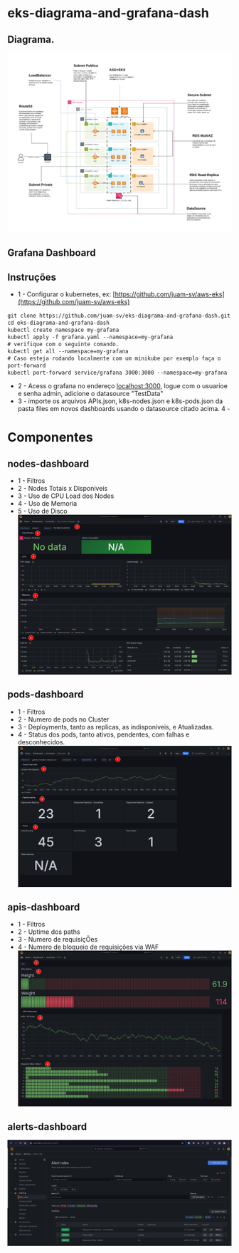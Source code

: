 
# eks-diagrama-and-grafana-dash

## Diagrama.

![Alt text](./eks.drawio.svg)

## Grafana Dashboard

## Instruções
- 1 - Configurar o kubernetes, ex: [https://github.com/juam-sv/aws-eks](https://github.com/juam-sv/aws-eks)
```shell
git clone https://github.com/juam-sv/eks-diagrama-and-grafana-dash.git
cd eks-diagrama-and-grafana-dash
kubectl create namespace my-grafana
kubectl apply -f grafana.yaml --namespace=my-grafana
# verifique com o seguinte comando.
kubectl get all --namespace=my-grafana
# Caso esteja rodando localmente com um minikube por exemplo faça o port-forward
kubectl port-forward service/grafana 3000:3000 --namespace=my-grafana
```
- 2 - Acess o grafana no endereço [localhost:3000](localhost:3000), logue com o usuarioe e senha admin, adicione o datasource "TestData"
- 3 - importe os arquivos APIs.json, k8s-nodes.json e k8s-pods.json da pasta files em novos dashboards usando o datasource citado acima.
4 - 

# Componentes
## nodes-dashboard
- 1 - Filtros
- 2 - Nodes Totais x Disponiveis
- 3 - Uso de CPU Load dos Nodes
- 4 - Uso de Memoria
- 5 - Uso de Disco
![Alt text](./k8s-nodes.png)

## pods-dashboard
- 1 - Filtros
- 2 - Numero de pods no Cluster
- 3 - Deployments, tanto as replicas, as indisponiveis, e Atualizadas.
- 4 - Status dos pods, tanto ativos, pendentes, com falhas e desconhecidos.
![Alt text](./k8s-pods.png)

## apis-dashboard
- 1 - Filtros
- 2 - Uptime dos paths
- 3 - Numero de requisiçÕes
- 4 - Numero de bloqueio de requisições via WAF
![Alt text](./APIs.png)

## alerts-dashboard
![Alt text](./alerts-dashboard.png)